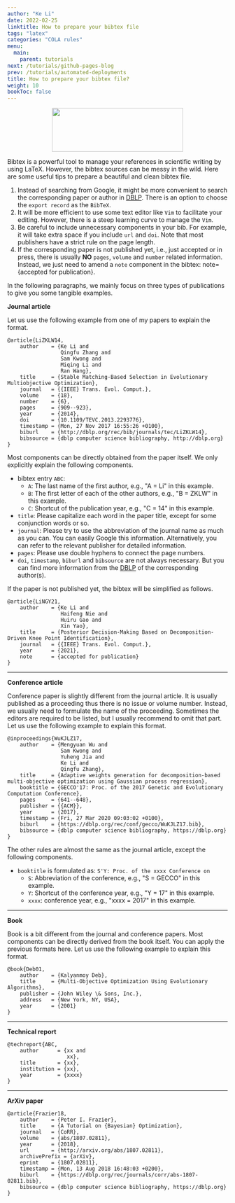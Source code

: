 ```yaml
---
author: "Ke Li"
date: 2022-02-25
linktitle: How to prepare your bibtex file
tags: "latex"
categories: "COLA rules"
menu:
  main:
    parent: tutorials
next: /tutorials/github-pages-blog
prev: /tutorials/automated-deployments
title: How to prepare your bibtex file?
weight: 10
bookToc: false
---
```


<div class="item1" style="text-align:center">
    <img src="/media/bibtex.jpeg" width="300px", height="100px", class="center">
</div>

Bibtex is a powerful tool to manage your references in scientific writing by using LaTeX. However, the bibtex sources can be messy in the wild. Here are some useful tips to prepare a beautiful and clean bibtex file.
1. Instead of searching from Google, it might be more convenient to search the corresponding paper or author in [DBLP](https://dblp.org/). There is an option to choose the `export record` as the `BibTeX`.
2. It will be more efficient to use some text editor like `Vim` to facilitate your editing. However, there is a steep learning curve to manage the `Vim`.
3. Be careful to include unnecessary components in your bib. For example, it will take extra space if you include `url` and `doi`. Note that most publishers have a strict rule on the page length.
4. If the corresponding paper is not published yet, i.e., just accepted or in press, there is usually __NO__ `pages`, `volume` and `number` related information. Instead, we just need to amend a `note` component in the bibtex: note={accepted for publication}.

In the following paragraphs, we mainly focus on three types of publications to give you some tangible examples.

__Journal article__

Let us use the following example from one of my papers to explain the format.
```
@article{LiZKLW14,
    author    = {Ke Li and
                 Qingfu Zhang and
                 Sam Kwong and
                 Miqing Li and
                 Ran Wang},
    title     = {Stable Matching-Based Selection in Evolutionary Multiobjective Optimization},
    journal   = {{IEEE} Trans. Evol. Comput.},
    volume    = {18},
    number    = {6},
    pages     = {909--923},
    year      = {2014},
    doi       = {10.1109/TEVC.2013.2293776},
    timestamp = {Mon, 27 Nov 2017 16:55:26 +0100},
    biburl    = {http://dblp.org/rec/bib/journals/tec/LiZKLW14},
    bibsource = {dblp computer science bibliography, http://dblp.org}
}
```
Most components can be directly obtained from the paper itself. We only explicitly explain the following components.
- bibtex entry `ABC`:
    - `A`: The last name of the first author, e.g., "A = Li" in this example.
    - `B`: The first letter of each of the other authors, e.g., "B = ZKLW" in this example.
    - `C`: Shortcut of the publication year, e.g., "C = 14" in this example.
- `title`: Please capitalize each word in the paper title, except for some conjunction words or so.
- `journal`: Please try to use the abbreviation of the journal name as much as you can. You can easily Google this information. Alternatively, you can refer to the relevant publisher for detailed information.
- `pages`: Please use double hyphens to connect the page numbers.
- `doi`, `timestamp`, `biburl` and `bibsource` are not always necessary. But you can find more information from the [DBLP](https://dblp.org/) of the corresponding author(s).

If the paper is not published yet, the bibtex will be simplified as follows.
```
@article{LiNGY21,
    author    = {Ke Li and
                 Haifeng Nie and
                 Huiru Gao and
                 Xin Yao},
    title     = {Posterior Decision-Making Based on Decomposition-Driven Knee Point Identification},
    journal   = {{IEEE} Trans. Evol. Comput.},
    year      = {2021},
    note      = {accepted for publication}
}
```

---
__Conference article__

Conference paper is slightly different from the journal article. It is usually published as a proceeding thus there is no issue or volume number. Instead, we usually need to formulate the name of the proceeding. Sometimes the editors are required to be listed, but I usually recommend to omit that part. Let us use the following example to explain this format.
```
@inproceedings{WuKJLZ17,
    author    = {Mengyuan Wu and
                 Sam Kwong and
                 Yuheng Jia and
                 Ke Li and
                 Qingfu Zhang},
    title     = {Adaptive weights generation for decomposition-based multi-objective optimization using Gaussian process regression},
    booktitle = {GECCO'17: Proc. of the 2017 Genetic and Evolutionary Computation Conference},
    pages     = {641--648},
    publisher = {{ACM}},
    year      = {2017},
    timestamp = {Fri, 27 Mar 2020 09:03:02 +0100},
    biburl    = {https://dblp.org/rec/conf/gecco/WuKJLZ17.bib},
    bibsource = {dblp computer science bibliography, https://dblp.org}
}
```
The other rules are almost the same as the journal article, except the following components.
- `booktitle` is formulated as: `S'Y: Proc. of the xxxx Conference on`
    - `S`: Abbreviation of the conference, e.g., "S = GECCO" in this example.
    - `Y`: Shortcut of the conference year, e.g., "Y = 17" in this example.
    - `xxxx`: conference year, e.g., "xxxx = 2017" in this example.

---
__Book__

Book is a bit different from the journal and conference papers. Most components can be directly derived from the book itself. You can apply the previous formats here. Let us use the following example to explain this format.
```
@book{Deb01,
    author    = {Kalyanmoy Deb},
    title     = {Multi-Objective Optimization Using Evolutionary Algorithms},
    publisher = {John Wiley \& Sons, Inc.},
    address   = {New York, NY, USA},
    year      = {2001}
}
```

---
__Technical report__
```
@techreport{ABC,
    author      = {xx and
                   xx},
    title       = {xx},
    institution = {xx},
    year        = {xxxx}
}
```

---
__ArXiv paper__
```
@article{Frazier18,
    author    = {Peter I. Frazier},
    title     = {A Tutorial on {Bayesian} Optimization},
    journal   = {CoRR},
    volume    = {abs/1807.02811},
    year      = {2018},
    url       = {http://arxiv.org/abs/1807.02811},
    archivePrefix = {arXiv},
    eprint    = {1807.02811},
    timestamp = {Mon, 13 Aug 2018 16:48:03 +0200},
    biburl    = {https://dblp.org/rec/journals/corr/abs-1807-02811.bib},
    bibsource = {dblp computer science bibliography, https://dblp.org}
}
```
